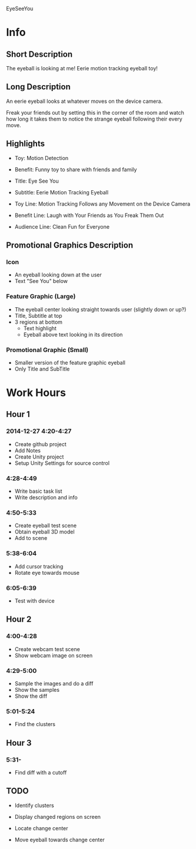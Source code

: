 EyeSeeYou

# Info

## Short Description

The eyeball is looking at me! Eerie motion tracking eyeball toy!

## Long Description

An eerie eyeball looks at whatever moves on the device camera.

Freak your friends out by setting this in the corner of the room and watch how long it takes them to notice the strange eyeball following their every move.

## Highlights

- Toy: Motion Detection
- Benefit: Funny toy to share with friends and family

- Title: Eye See You
- Subtitle: Eerie Motion Tracking Eyeball
- Toy Line: Motion Tracking Follows any Movement on the Device Camera
- Benefit Line: Laugh with Your Friends as You Freak Them Out
- Audience Line: Clean Fun for Everyone

## Promotional Graphics Description

### Icon

- An eyeball looking down at the user
- Text "See You" below

### Feature Graphic (Large)

- The eyeball center looking straight towards user (slightly down or up?)
- Title, Subtitle at top
- 3 regions at bottom 
	- Text highlight
	- Eyeball above text looking in its direction

### Promotional Graphic (Small)

- Smaller version of the feature graphic eyeball
- Only Title and SubTitle


# Work Hours

## Hour 1

### 2014-12-27 4:20-4:27

- Create github project
- Add Notes
- Create Unity project
- Setup Unity Settings for source control

### 4:28-4:49

- Write basic task list
- Write description and info

### 4:50-5:33

- Create eyeball test scene
- Obtain eyeball 3D model
- Add to scene

### 5:38-6:04

- Add cursor tracking
- Rotate eye towards mouse

### 6:05-6:39

- Test with device

## Hour 2

### 4:00-4:28

- Create webcam test scene
- Show webcam image on screen

### 4:29-5:00

- Sample the images and do a diff
- Show the samples
- Show the diff

### 5:01-5:24

- Find the clusters

## Hour 3

### 5:31-

- Find diff with a cutoff


## TODO

- Identify clusters

- Display changed regions on screen

- Locate change center
- Move eyeball towards change center


